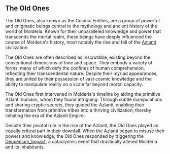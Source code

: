 ## The Old Ones

The Old Ones, also known as the Cosmic Entities, are a group of powerful and enigmatic beings central to the mythology and ancient history of the world of Molderia. Known for their unparalleled knowledge and power that transcends the mortal realm, these beings have deeply influenced the course of Molderia's history, most notably the rise and fall of the [Azlanti](Azlanti.md) civilization.

The Old Ones are often described as inscrutable, existing beyond the conventional dimensions of time and space. They embody a variety of forms, many of which defy the confines of human comprehension, reflecting their transcendental nature. Despite their myriad appearances, they are united by their possession of vast cosmic knowledge and the ability to manipulate reality on a scale far beyond mortal capacity.

The Old Ones first intervened in Molderia's timeline by aiding the primitive Azlanti humans, whom they found intriguing. Through subtle manipulations and sharing cryptic secrets, they guided the Azlanti, enabling their transformation from primitive tribes into a thriving civilization, thereby initiating the era of the Azlanti Empire.

Despite their pivotal role in the rise of the Azlanti, the Old Ones played an equally critical part in their downfall. When the Azlanti began to misuse their powers and knowledge, the Old Ones responded by triggering the [Deucenium_Impact](Deucenium_Impact.md), a cataclysmic event that drastically altered Molderia and its inhabitants.
